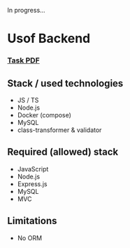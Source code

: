In progress...

# Usof Backend
### [Task PDF](https://github.com/pvlvld/Usof-Backend/blob/main/Task.pdf)

## Stack / used technologies
- JS / TS
- Node.js
- Docker (compose)
- MySQL
- class-transformer & validator

## Required (allowed) stack
- JavaScript
- Node.js
- Express.js
- MySQL
- MVC

## Limitations
- No ORM

